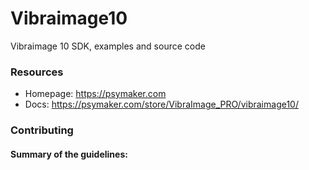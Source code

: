 # Vibraimage10
 Vibraimage 10 SDK, examples and source code

### Resources

* Homepage: <https://psymaker.com>
* Docs: <https://psymaker.com/store/VibraImage_PRO/vibraimage10/>

### Contributing


#### Summary of the guidelines:

